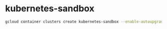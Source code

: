 # kubernetes-sandbox

```sh
gcloud container clusters create kubernetes-sandbox --enable-autoupgrade --enable-autoscaling --min-nodes=0 --max-nodes=3 --num-nodes=2 --zone=asia-northeast1-a
```
